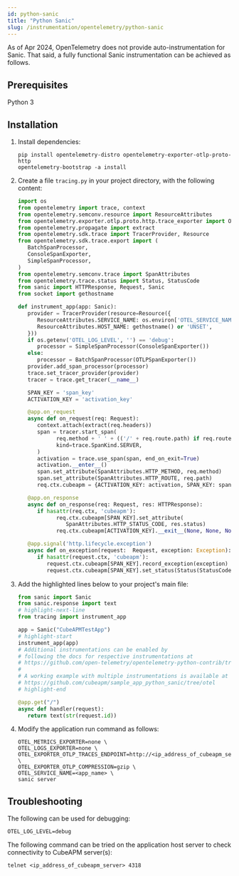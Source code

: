 ```yaml
---
id: python-sanic
title: "Python Sanic"
slug: /instrumentation/opentelemetry/python-sanic
---
```


As of Apr 2024, OpenTelemetry does not provide auto-instrumentation for Sanic. That said, a fully functional Sanic instrumentation can be achieved as follows.

## Prerequisites

Python 3

## Installation

1. Install dependencies:

   ```shell
   pip install opentelemetry-distro opentelemetry-exporter-otlp-proto-http
   opentelemetry-bootstrap -a install
   ```

2. Create a file `tracing.py` in your project directory, with the following content:

   ```python title="tracing.py"
   import os
   from opentelemetry import trace, context
   from opentelemetry.semconv.resource import ResourceAttributes
   from opentelemetry.exporter.otlp.proto.http.trace_exporter import OTLPSpanExporter
   from opentelemetry.propagate import extract
   from opentelemetry.sdk.trace import TracerProvider, Resource
   from opentelemetry.sdk.trace.export import (
      BatchSpanProcessor,
      ConsoleSpanExporter,
      SimpleSpanProcessor,
   )
   from opentelemetry.semconv.trace import SpanAttributes
   from opentelemetry.trace.status import Status, StatusCode
   from sanic import HTTPResponse, Request, Sanic
   from socket import gethostname

   def instrument_app(app: Sanic):
      provider = TracerProvider(resource=Resource({
         ResourceAttributes.SERVICE_NAME: os.environ['OTEL_SERVICE_NAME'],
         ResourceAttributes.HOST_NAME: gethostname() or 'UNSET',
      }))
      if os.getenv('OTEL_LOG_LEVEL', '') == 'debug':
         processor = SimpleSpanProcessor(ConsoleSpanExporter())
      else:
         processor = BatchSpanProcessor(OTLPSpanExporter())
      provider.add_span_processor(processor)
      trace.set_tracer_provider(provider)
      tracer = trace.get_tracer(__name__)

      SPAN_KEY = 'span_key'
      ACTIVATION_KEY = 'activation_key'

      @app.on_request
      async def on_request(req: Request):
         context.attach(extract(req.headers))
         span = tracer.start_span(
               req.method + ' ' + (('/' + req.route.path) if req.route else req.path),
               kind=trace.SpanKind.SERVER,
         )
         activation = trace.use_span(span, end_on_exit=True)
         activation.__enter__()
         span.set_attribute(SpanAttributes.HTTP_METHOD, req.method)
         span.set_attribute(SpanAttributes.HTTP_ROUTE, req.path)
         req.ctx.cubeapm = {ACTIVATION_KEY: activation, SPAN_KEY: span}

      @app.on_response
      async def on_response(req: Request, res: HTTPResponse):
         if hasattr(req.ctx, 'cubeapm'):
               req.ctx.cubeapm[SPAN_KEY].set_attribute(
                  SpanAttributes.HTTP_STATUS_CODE, res.status)
               req.ctx.cubeapm[ACTIVATION_KEY].__exit__(None, None, None)

      @app.signal('http.lifecycle.exception')
      async def on_exception(request:  Request, exception: Exception):
         if hasattr(request.ctx, 'cubeapm'):
            request.ctx.cubeapm[SPAN_KEY].record_exception(exception)
            request.ctx.cubeapm[SPAN_KEY].set_status(Status(StatusCode.ERROR))
   ```

3. Add the highlighted lines below to your project's main file:

   ```python title="server.py"
   from sanic import Sanic
   from sanic.response import text
   # highlight-next-line
   from tracing import instrument_app

   app = Sanic("CubeAPMTestApp")
   # highlight-start
   instrument_app(app)
   # Additional instrumentations can be enabled by
   # following the docs for respective instrumentations at
   # https://github.com/open-telemetry/opentelemetry-python-contrib/tree/main/instrumentation
   #
   # A working example with multiple instrumentations is available at
   # https://github.com/cubeapm/sample_app_python_sanic/tree/otel
   # highlight-end

   @app.get("/")
   async def handler(request):
      return text(str(request.id))
   ```

4. Modify the application run command as follows:

   ```shell
   OTEL_METRICS_EXPORTER=none \
   OTEL_LOGS_EXPORTER=none \
   OTEL_EXPORTER_OTLP_TRACES_ENDPOINT=http://<ip_address_of_cubeapm_server>:4318/v1/traces \
   OTEL_EXPORTER_OTLP_COMPRESSION=gzip \
   OTEL_SERVICE_NAME=<app_name> \
   sanic server
   ```

## Troubleshooting

The following can be used for debugging:

```shell
OTEL_LOG_LEVEL=debug
```

The following command can be tried on the application host server to check connectivity to CubeAPM server(s):

```shell
telnet <ip_address_of_cubeapm_server> 4318
```
